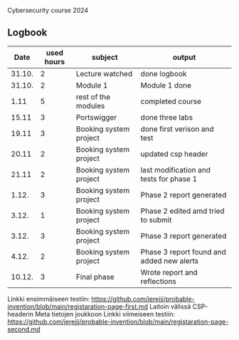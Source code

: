 Cybersecurity course 2024

## Logbook


|Date   |used hours   |subject   | output  |
|---|---|---|---|
| 31.10.  |2   |Lecture watched   |done logbook   |   
| 31.10.  |2   |Module 1   |Module 1 done   |   
|1.11   |5   |rest of the modules   |completed course   |   
|15.11   |3   |Portswigger   |done three labs   |  
|19.11   |3   |Booking system project   |done first verison and test  |  
|20.11   |2   |Booking system project   |updated csp header | 
|21.11   |2   |Booking system project   |last modification and tests for phase 1  |  
|1.12.   |3   |Booking system project   |Phase 2 report generated  | 
|3.12.   |1   |Booking system project   |Phase 2 edited amd tried to submit  | 
|3.12.   |3   |Booking system project   |Phase 3 report generated  | 
|4.12.   |2   |Booking system project   |Phase 3 report found and added new alerts  | 
|10.12.   |3   |Final phase   |Wrote report and reflections  | 


Linkki ensimmäiseen testiin: https://github.com/jerejjj/probable-invention/blob/main/registaration-page-first.md
Laitoin välissä CSP-headerin Meta tietojen joukkoon
Linkki viimeiseen testiin: https://github.com/jerejjj/probable-invention/blob/main/registaration-page-second.md
